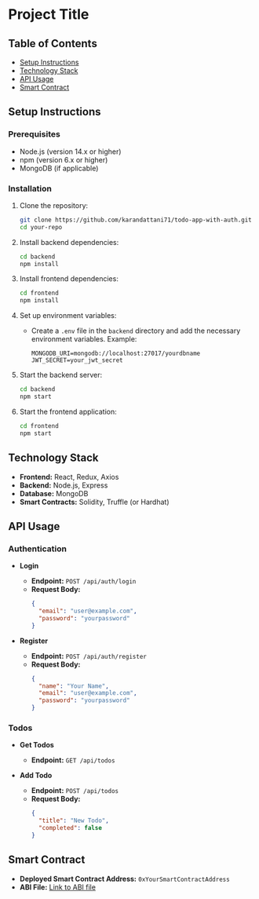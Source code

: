 # Project Title

## Table of Contents
- [Setup Instructions](#setup-instructions)
- [Technology Stack](#technology-stack)
- [API Usage](#api-usage)
- [Smart Contract](#smart-contract)

## Setup Instructions

### Prerequisites
- Node.js (version 14.x or higher)
- npm (version 6.x or higher)
- MongoDB (if applicable)

### Installation
1. Clone the repository:
   ```bash
   git clone https://github.com/karandattani71/todo-app-with-auth.git
   cd your-repo
   ```

2. Install backend dependencies:
   ```bash
   cd backend
   npm install
   ```

3. Install frontend dependencies:
   ```bash
   cd frontend
   npm install
   ```

4. Set up environment variables:
   - Create a `.env` file in the `backend` directory and add the necessary environment variables. Example:
     ```
     MONGODB_URI=mongodb://localhost:27017/yourdbname
     JWT_SECRET=your_jwt_secret
     ```

5. Start the backend server:
   ```bash
   cd backend
   npm start
   ```

6. Start the frontend application:
   ```bash
   cd frontend
   npm start
   ```

## Technology Stack
- **Frontend:** React, Redux, Axios
- **Backend:** Node.js, Express
- **Database:** MongoDB
- **Smart Contracts:** Solidity, Truffle (or Hardhat)

## API Usage
### Authentication
- **Login**
  - **Endpoint:** `POST /api/auth/login`
  - **Request Body:**
    ```json
    {
      "email": "user@example.com",
      "password": "yourpassword"
    }
    ```

- **Register**
  - **Endpoint:** `POST /api/auth/register`
  - **Request Body:**
    ```json
    {
      "name": "Your Name",
      "email": "user@example.com",
      "password": "yourpassword"
    }
    ```

### Todos
- **Get Todos**
  - **Endpoint:** `GET /api/todos`
  
- **Add Todo**
  - **Endpoint:** `POST /api/todos`
  - **Request Body:**
    ```json
    {
      "title": "New Todo",
      "completed": false
    }
    ```

## Smart Contract
- **Deployed Smart Contract Address:** `0xYourSmartContractAddress`
- **ABI File:** [Link to ABI file](path/to/your/abi.json)

